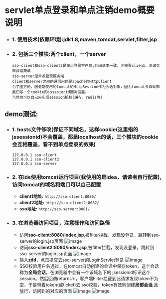 # servlet单点登录和单点注销demo概要说明  
  - ### 1. 使用技术(依赖环境):jdk1.8,maven,tomcat,servlet,filter,jsp
  - ### 2. 包括三个模块:两个client，一个server  
    ```
    sso-client和sso-client2是单点登录客户端,代码基本一致，注释看clien1，测试页面非常简单  
    sso-server是单点登录服务端  
    client和server之间的通信用的是apache的HttpClient  
    为了图方便，服务端使用的tomcat的HttpSession作为会话对象，因为tomcat会自动帮我们写一个cookie即jssesionid回浏览器，  
    当然也可以自己用实现session机制(缓存，redis等)
    ```
## demo测试:  
  - ### 1. hosts文件修改(保证不同域名，这样cookie(这里指的jssessionid)不会覆盖，都是localhost的话，三个模块的cookie会互相覆盖，看不到单点登录的效果)
    ```
    127.0.0.1 sso-client  
    127.0.0.1 sso-client2   
    127.0.0.1 sso-server
    ```
  - ### 2. 在ide使用tomcat运行项目(我使用的是idea，请读者自行配置),访问tomcat的域名和端口可以自己配置   
      - **client1地址:**
      ```http://sso-client:8080/```
      - **client2地址:**
      ```http://sso-client2:8082/```
      - **sso地址:**
      ```http://sso-server:8081/```
  + ### 3. 在浏览器访问项目，注意操作和访问路径 
    - 访问**sso-client:8080/index.jsp**,被filter拦截，发现没登录，跳转到sso-server的login.jsp页面
    ![image](https://github.com/donglight/sso/wiki/client.jpg)
    - 访问**sso-client2:8080/index.jsp**,被filter拦截，发现没登录，跳转到sso-server的login.jsp页面
    ![image](https://github.com/donglight/sso/wiki/client2.jpg)
    - 输入**zdd**，点击提交去sso-server的LoginServlet登录
    ![image](https://github.com/donglight/sso/wiki/zdd.jpg)
    - SSO校验用户名通过，在tomcat自动创建的会话中保存token，这个会话称为**全局会话**，在浏览器中会有一个该域名下的
    jsessionid标识这个session。然后回调returnUrl，客户端Filter拦截到此请求发现token不为空，于是带着token(或ticket)去
    sso校验，token有效则创建**局部会话**,且放行，访问到的对应的页面
    ![image](https://github.com/donglight/sso/wiki/login.jpg)
    ![image](https://github.com/donglight/sso/wiki/login2.jpg)
